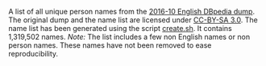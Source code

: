 A list of all unique person names from the [2016-10 English DBpedia dump](https://wiki.dbpedia.org/downloads-2016-10).
The original dump and the name list are licensed under [CC-BY-SA 3.0](https://creativecommons.org/licenses/by-sa/3.0/).
The name list has been generated using the script [create.sh](create.sh).
It contains 1,319,502 names.
*Note:* The list includes a few non English names or non person names. These names have not been removed to ease reproducibility.
